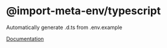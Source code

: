 # @import-meta-env/typescript

Automatically generate .d.ts from .env.example

[Documentation](https://runtime-env.github.io/import-meta-env/)
